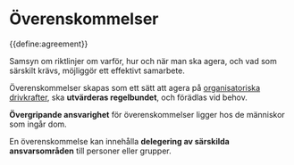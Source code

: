 # Överenskommelser

{{define:agreement}}

Samsyn om riktlinjer om varför, hur och när man ska agera, och vad som särskilt krävs, möjliggör ett effektivt samarbete.

Överenskommelser skapas som ett sätt att agera på [organisatoriska drivkrafter](glossary:organizational-driver), ska **utvärderas regelbundet**, och förädlas vid behov.

**Övergripande ansvarighet** för överenskommelser ligger hos de människor som ingår dom.

En överenskommelse kan innehålla **delegering av särskilda ansvarsområden** till personer eller grupper.
